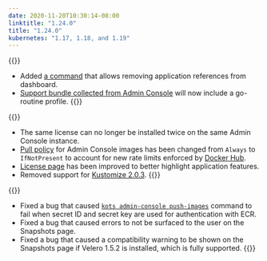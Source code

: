 ```yaml
---
date: 2020-11-20T10:30:14-08:00
linktitle: "1.24.0"
title: "1.24.0"
kubernetes: "1.17, 1.18, and 1.19"
---
```


{{<features>}}
* Added [a command](https://kots.io/kots-cli/remove/) that allows removing application references from dashboard.
* [Support bundle collected from Admin Console](https://kots.io/kotsadm/troubleshooting/support-bundle/) will now include a go-routine profile.
{{</features>}}

{{<changes>}}
* The same license can no longer be installed twice on the same Admin Console instance.
* [Pull policy](https://kubernetes.io/docs/concepts/configuration/overview/#container-images) for Admin Console images has been changed from `Always` to `IfNotPresent` to account for new rate limits enforced by [Docker Hub](https://docs.docker.com/docker-hub/download-rate-limit/).
* [License page](https://kots.io/kotsadm/updating/license-updates/) has been improved to better highlight application features.
* Removed support for [Kustomize 2.0.3](https://kots.io/reference/v1beta1/application/#kubectlversion).
{{</changes>}}

{{<fixes>}}
* Fixed a bug that caused [`kots admin-console push-images`](https://kots.io/kotsadm/installing/airgap-packages/#kots-install) command to fail when secret ID and secret key are used for authentication with ECR.
* Fixed a bug that caused errors to not be surfaced to the user on the Snapshots page.
* Fixed a bug that caused a compatibility warning to be shown on the Snapshots page if Velero 1.5.2 is installed, which is fully supported.
{{</fixes>}}
